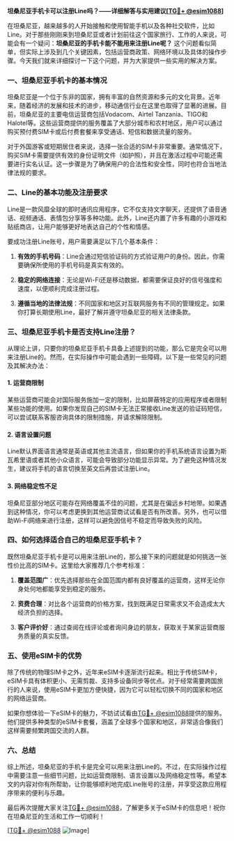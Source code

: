 **坦桑尼亚手机卡可以注册Line吗？——详细解答与实用建议[[TG💪+ @esim1088](https://t.me/s/esim1088)]**

在坦桑尼亚，越来越多的人开始接触和使用智能手机以及各种社交软件，比如Line。对于那些刚刚来到坦桑尼亚或者计划前往这个国家旅行、工作的人来说，可能会有一个疑问：**坦桑尼亚的手机卡能不能用来注册Line呢？** 这个问题看似简单，但实际上涉及到几个关键因素，包括运营商政策、网络环境以及具体的操作步骤。今天我们就来详细探讨一下这个问题，并为大家提供一些实用的解决方案。

### 一、坦桑尼亚手机卡的基本情况

坦桑尼亚是一个位于东非的国家，拥有丰富的自然资源和多元的文化背景。近年来，随着经济的发展和技术的进步，移动通信行业在这里也取得了显著的进展。目前，坦桑尼亚的主要电信运营商包括Vodacom、Airtel Tanzania、TIGO和Halotel等。这些运营商提供的服务覆盖了大部分城市和农村地区，用户可以通过购买预付费SIM卡或后付费套餐来享受通话、短信和数据流量的服务。

对于外国游客或短期居住者来说，选择一张合适的SIM卡非常重要。通常情况下，购买SIM卡需要提供有效的身份证明文件（如护照），并且在激活过程中可能还需要进行实名认证。这一步骤是为了确保用户的合法性和安全性，同时也符合当地法律法规的要求。

### 二、Line的基本功能及注册要求

Line是一款风靡全球的即时通讯应用程序，它不仅支持文字聊天，还提供了语音通话、视频通话、表情包分享等多种功能。此外，Line还内置了许多有趣的小游戏和贴纸商店，让用户能够更好地表达自己的个性和情感。

要成功注册Line账号，用户需要满足以下几个基本条件：

1. **有效的手机号码**：Line会通过短信验证码的方式验证用户的身份。因此，你需要确保所使用的手机号码是真实有效的。
   
2. **稳定的网络连接**：无论是Wi-Fi还是移动数据，都需要保证良好的信号强度和速度，以便顺利完成注册过程。

3. **遵循当地的法律法规**：不同国家和地区对互联网服务有不同的管理规定。如果你打算长期使用Line，最好了解并遵守坦桑尼亚的相关法律条款。

### 三、坦桑尼亚手机卡是否支持Line注册？

从理论上讲，只要你的坦桑尼亚手机卡具备上述提到的功能，那么它是完全可以用来注册Line的。然而，在实际操作中可能会遇到一些障碍。以下是一些常见的问题及其解决办法：

#### 1. **运营商限制**
某些运营商可能会对国际服务施加一定的限制，比如屏蔽特定的应用程序或者限制某些功能的使用。如果你发现自己的SIM卡无法正常接收Line发送的验证码短信，可以尝试联系客服咨询具体的限制措施，并请求解除限制。

#### 2. **语言设置问题**
Line默认界面语言通常是英语或其他主流语言，但如果你的手机系统语言设置为斯瓦希里语或者其他小众语言，可能会导致部分功能显示异常。为了避免这种情况发生，建议将手机的语言切换至英文后再尝试注册Line。

#### 3. **网络稳定性不足**
坦桑尼亚部分地区可能存在网络覆盖不佳的问题，尤其是在偏远乡村地带。如果遇到这种情况，你可以考虑更换到其他运营商试试看是否有所改善。另外，也可以借助Wi-Fi网络来进行注册，这样可以避免因信号不稳定而导致失败的风险。

### 四、如何选择适合自己的坦桑尼亚手机卡？

既然坦桑尼亚手机卡是可以用来注册Line的，那么接下来的问题就是如何挑选一张性价比高的SIM卡。这里给大家推荐几个参考标准：

1. **覆盖范围广**：优先选择那些在全国范围内都有良好覆盖的运营商，这样无论你身处何地都能享受到稳定的服务。

2. **资费合理**：对比各个运营商的价格方案，找到既满足日常需求又不会造成太大经济负担的选择。

3. **客户评价好**：通过查阅在线评论或者询问身边的朋友，获取关于某家运营商服务质量的真实反馈。

### 五、使用eSIM卡的优势

除了传统的物理SIM卡之外，近年来eSIM卡逐渐流行起来。相比于传统SIM卡，eSIM卡具有体积更小、无需剪裁、支持多设备同步等优点。对于经常需要跨国旅行的人来说，使用eSIM卡更加方便快捷，因为它可以轻松切换不同的国家和地区的网络运营商。

如果你想体验一下eSIM卡的魅力，不妨试试看由[TG💪+ @esim1088](https://t.me/s/esim1088)提供的服务。他们提供多种类型的eSIM卡套餐，涵盖了全球多个国家和地区，非常适合像我们这样需要频繁跨国交流的人群。

### 六、总结

综上所述，坦桑尼亚的手机卡是完全可以用来注册Line的。不过，在实际操作过程中需要注意一些细节问题，比如运营商限制、语言设置以及网络稳定性等。希望本文的内容对你有所帮助，让你能够顺利地完成Line账号的注册，并享受这款应用程序带来的便利与乐趣。

最后再次提醒大家关注[TG💪+ @esim1088](https://t.me/s/esim1088)，了解更多关于eSIM卡的信息吧！祝你在坦桑尼亚的生活和工作一切顺利！

[[TG💪+ @esim1088](https://t.me/s/esim1088) ![Image](https://i.postimg.cc/4NQfJmqS/Snipaste-2025-05-13-00-14-12.png)]